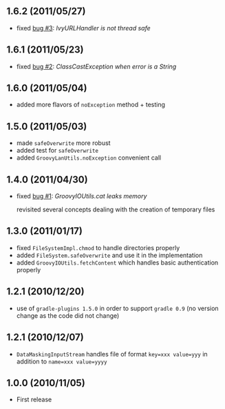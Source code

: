 1.6.2 (2011/05/27)
------------------
* fixed [bug #3](https://github.com/linkedin/linkedin-utils/issues/3): _IvyURLHandler is not thread safe_

1.6.1 (2011/05/23)
------------------
* fixed [bug #2](https://github.com/linkedin/linkedin-utils/issues/2): _ClassCastException when error is a String_

1.6.0 (2011/05/04)
------------------
* added more flavors of `noException` method + testing

1.5.0 (2011/05/03)
------------------
* made `safeOverwrite` more robust
* added test for `safeOverwrite`
* added `GroovyLanUtils.noException` convenient call

1.4.0 (2011/04/30)
------------------
* fixed [bug #1](https://github.com/linkedin/linkedin-utils/issues/1): _GroovyIOUtils.cat leaks memory_

  revisited several concepts dealing with the creation of temporary files 

1.3.0 (2011/01/17)
------------------
* fixed `FileSystemImpl.chmod` to handle directories properly
* added `FileSystem.safeOverwrite` and use it in the implementation
* added `GroovyIOUtils.fetchContent` which handles basic authentication properly

1.2.1 (2010/12/20)
------------------
* use of `gradle-plugins 1.5.0` in order to support `gradle 0.9` (no version change as the code did not change)

1.2.1 (2010/12/07)
------------------
* `DataMaskingInputStream` handles file of format `key=xxx value=yyy` in addition to `name=xxx value=yyyy`

1.0.0 (2010/11/05)
------------------
* First release